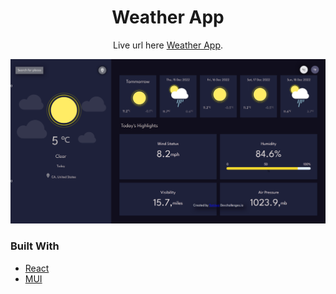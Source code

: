 <!-- Please update value in the {}  -->

<h1 align="center">Weather App</h1>

<div align="center">
   Live url here <a href="https://willowy-jelly-628fe3.netlify.app/" target="_blank">Weather App</a>.
</div>



![screenshot](./screenshot.png)

### Built With

<!-- This section should list any major frameworks that you built your project using. Here are a few examples.-->

- [React](https://reactjs.org/)
- [MUI](https://mui.com)

